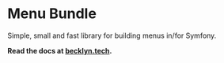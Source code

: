 Menu Bundle
===========

Simple, small and fast library for building menus in/for Symfony.


**Read the docs at [becklyn.tech](https://becklyn.tech/oss/menu-bundle).**
